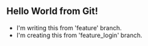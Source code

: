## Hello World from Git!

- I'm writing this from 'feature' branch.
- I'm creating this from 'feature_login' branch.